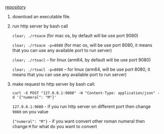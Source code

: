 <a href="https://github.com/indraminsk/roman_to_arabic">repository</a>

1. download an executable file.

2. run http server by bash call
    
    `clear; ./rtoacm` (for mac os, by default will be use port 9080)
    
    `clear; ./rtoacm -p=8080` (for mac os, will be use port 8080, it means that you can use any available port to run server)
    
    `clear; ./rtoacl` – for linux (arm64, by default will be use port 9080)
    
    `clear; ./rtoacl -p=8080` – for linux (arm64, will be use port 8080, it means that you can use any available port to run server)
             
3. make request to http server by bash call:

    `curl -X POST "127.0.0.1:9080" -H "Content-Type: application/json" -d '{"numeral": "M"}'`
    
    `127.0.0.1:9080` - if you run http server on different port then change `9080` on you value
    
    `{"numeral": "M"}` - if you want convert other roman numeral then change `M` for what do you want to convert 
